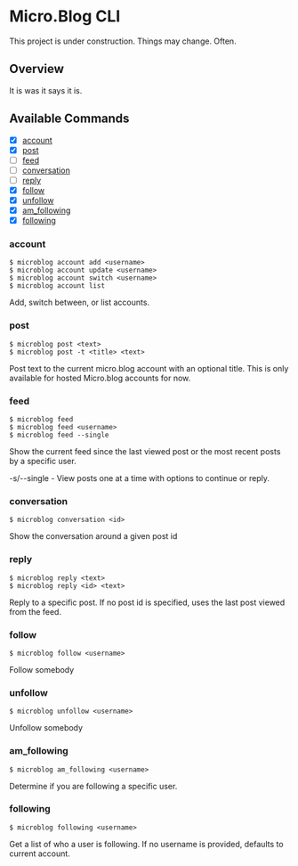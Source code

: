 # Micro.Blog CLI

This project is under construction. Things may change. Often. 

## Overview

It is was it says it is. 

## Available Commands 

- [X] [account](#account)
- [X] [post](#post)
- [ ] [feed](#feed)
- [ ] [conversation](#conversation)
- [ ] [reply](#reply)
- [X] [follow](#follow)
- [X] [unfollow](#unfollow)
- [X] [am_following](#am_following)
- [X] [following](#following)

### account

```
$ microblog account add <username>
$ microblog account update <username>
$ microblog account switch <username>
$ microblog account list
```

Add, switch between, or list accounts.

### post 

``` 
$ microblog post <text>
$ microblog post -t <title> <text>
```

Post text to the current micro.blog account with an optional title. This is only available for hosted Micro.blog accounts for now. 

### feed 

```
$ microblog feed
$ microblog feed <username>
$ microblog feed --single
```

Show the current feed since the last viewed post or the most recent posts by a specific user.

-s/--single - View posts one at a time with options to continue or reply.

### conversation

```
$ microblog conversation <id>
```

Show the conversation around a given post id

### reply

```
$ microblog reply <text>
$ microblog reply <id> <text>
```

Reply to a specific post. If no post id is specified, uses the last post viewed from the feed.

### follow

```
$ microblog follow <username>
```

Follow somebody

### unfollow

```
$ microblog unfollow <username>
```

Unfollow somebody

### am_following

```
$ microblog am_following <username>
```

Determine if you are following a specific user. 

### following

```
$ microblog following <username>
```

Get a list of who a user is following. If no username is provided, defaults to current account. 
